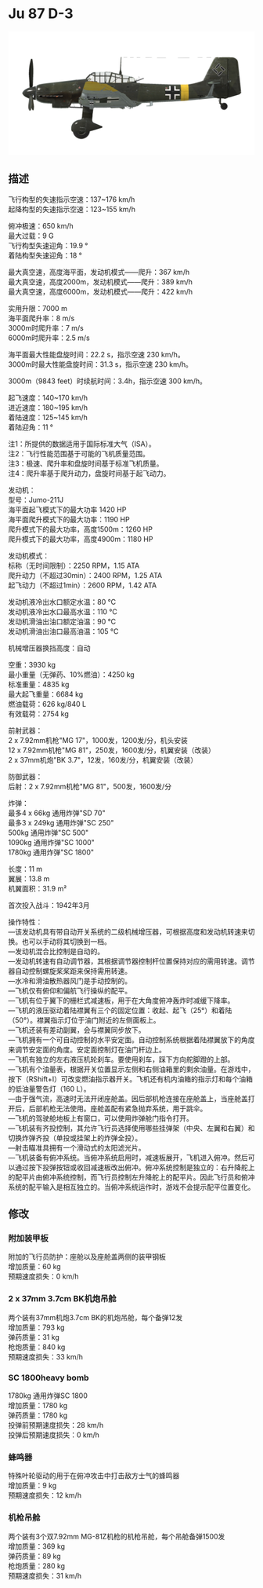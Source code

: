# Ju 87 D-3  
  
![ju87d3](../images/ju87d3.png)  
  
## 描述  
  
飞行构型的失速指示空速：137~176 km/h  
起降构型的失速指示空速：123~155 km/h  
  
俯冲极速：650 km/h  
最大过载：9 G  
飞行构型失速迎角：19.9 °  
着陆构型失速迎角：18 °  
  
最大真空速，高度海平面，发动机模式——爬升：367 km/h  
最大真空速，高度2000m，发动机模式——爬升：389 km/h  
最大真空速，高度6000m，发动机模式——爬升：422 km/h  
  
实用升限：7000 m  
海平面爬升率：8 m/s  
3000m时爬升率：7 m/s  
6000m时爬升率：2.5 m/s  
  
海平面最大性能盘旋时间：22.2 s，指示空速 230 km/h。  
3000m时最大性能盘旋时间：31.3 s，指示空速 230 km/h。  
  
3000m（9843 feet）时续航时间：3.4h，指示空速 300 km/h。  
  
起飞速度：140~170 km/h  
进近速度：180~195 km/h  
着陆速度：125~145 km/h  
着陆迎角：11 °  
  
注1：所提供的数据适用于国际标准大气（ISA）。  
注2：飞行性能范围基于可能的飞机质量范围。  
注3：极速、爬升率和盘旋时间基于标准飞机质量。  
注4：爬升率基于爬升动力，盘旋时间基于起飞动力。  
  
发动机：  
型号：Jumo-211J  
海平面起飞模式下的最大功率 1420 HP  
海平面爬升模式下的最大功率：1190 HP  
爬升模式下的最大功率，高度1500m：1260 HP  
爬升模式下的最大功率，高度4900m：1180 HP  
  
发动机模式：  
标称（无时间限制）：2250 RPM，1.15 ATA  
爬升动力（不超过30min）：2400 RPM，1.25 ATA  
起飞动力（不超过1min）：2600 RPM，1.42 ATA  
  
发动机液冷出水口额定水温：80 °C  
发动机液冷出水口最高水温：110 °C  
发动机滑油出油口额定油温：90 °C  
发动机滑油出油口最高油温：105 °C  
  
机械增压器换挡高度：自动   
  
空重：3930 kg  
最小重量（无弹药、10%燃油）：4250 kg  
标准重量：4835 kg  
最大起飞重量：6684 kg  
燃油载荷：626 kg/840 L  
有效载荷：2754 kg  
  
前射武器：  
2 x 7.92mm机枪"MG 17"，1000发，1200发/分，机头安装  
12 x 7.92mm机枪"MG 81"，250发，1600发/分，机翼安装（改装）  
2 x 37mm机炮"BK 3.7"，12发，160发/分，机翼安装（改装）  
  
防御武器：  
后射：2 x 7.92mm机枪"MG 81"，500发，1600发/分  
  
炸弹：  
最多4 x 66kg 通用炸弹"SD 70"  
最多3 x 249kg 通用炸弹"SC 250"  
500kg 通用炸弹"SC 500"  
1090kg 通用炸弹"SC 1000"  
1780kg 通用炸弹"SC 1800"  
  
长度：11 m  
翼展：13.8 m  
机翼面积：31.9 m²  
  
首次投入战斗：1942年3月  
  
操作特性：  
—该发动机具有带自动开关系统的二级机械增压器，可根据高度和发动机转速来切换。也可以手动将其切换到一档。  
—发动机混合比控制是自动的。  
—发动机转速有自动调节器，其根据调节器控制杆位置保持对应的需用转速。调节器自动控制螺旋桨桨距来保持需用转速。  
—水冷和滑油散热器风门是手动控制的。  
—飞机仅有俯仰和偏航飞行操纵的配平。  
—飞机有位于翼下的栅栏式减速板，用于在大角度俯冲轰炸时减缓下降率。  
—飞机的液压驱动着陆襟翼有三个的固定位置：收起、起飞（25°）和着陆（50°）。襟翼指示灯位于油门附近的左侧面板上。  
—飞机还装有差动副翼，会与襟翼同步放下。  
—飞机拥有一个可自动控制的水平安定面。自动控制系统根据着陆襟翼放下的角度来调节安定面的角度。安定面控制灯在油门杆边上。  
—飞机有独立的左右液压机轮刹车。要使用刹车，踩下方向舵脚蹬的上部。  
—飞机有个油量表，根据开关位置显示左侧和右侧油箱里的剩余油量。在游戏中，按下（RShift+I）可改变燃油指示器开关。飞机还有机内油箱的指示灯和每个油箱的低油量警告灯（160 L）。  
—由于强气流，高速时无法开闭座舱盖。因后部机枪连接在座舱盖上，当座舱盖打开后，后部机枪无法使用。座舱盖配有紧急抛弃系统，用于跳伞。  
—飞机的驾驶舱地板上有窗口，可以使用炸弹舱门指令打开。  
—飞机装有齐投控制，其允许飞行员选择使用哪些挂弹架（中央、左翼和右翼）和切换炸弹齐投（单投或挂架上的炸弹全投）。  
—射击瞄准具拥有一个滑动式的太阳滤光片。  
—飞机装备有俯冲系统。当俯冲系统启用时，减速板展开，飞机进入俯冲。然后可以通过按下投弹按钮或收回减速板改出俯冲。俯冲系统控制是独立的：右升降舵上的配平片由俯冲系统控制，而飞行员控制左升降舵上的配平片。因此飞行员和俯冲系统的配平输入是相互独立的。当俯冲系统运作时，游戏不会提示配平位置变化。  
  
## 修改  
  
  
### 附加装甲板  
  
附加的飞行员防护：座舱以及座舱盖两侧的装甲钢板  
增加质量：60 kg  
预期速度损失：0 km/h  
  
### 2 x 37mm 3.7cm BK机炮吊舱  
  
两个装有37mm机炮3.7cm BK的机炮吊舱，每个备弹12发  
增加质量：793 kg  
弹药质量：31 kg  
枪炮质量：840 kg  
预期速度损失：33 km/h  
  
### SC 1800heavy bomb  
  
1780kg 通用炸弹SC 1800  
增加质量：1780 kg  
弹药质量：1780 kg  
投弹前预期速度损失：28 km/h  
投弹后预期速度损失：0 km/h  
  
### 蜂鸣器  
  
特殊叶轮驱动的用于在俯冲攻击中打击敌方士气的蜂鸣器  
增加质量：9 kg  
预期速度损失：12 km/h  
  
### 机枪吊舱  
  
两个装有3个双7.92mm MG-81Z机枪的机枪吊舱，每个吊舱备弹1500发  
增加质量：369 kg  
弹药质量：89 kg  
枪炮质量：280 kg  
预期速度损失：31 km/h  